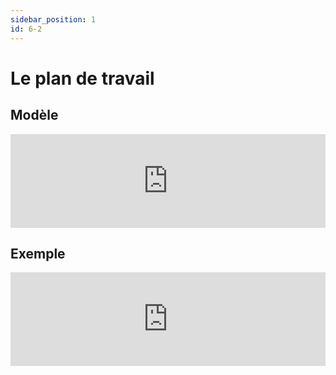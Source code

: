 ```yaml
---
sidebar_position: 1
id: 6-2
---
```

# Le plan de travail

## Modèle

<iframe src="https://drive.google.com/file/d/1a6KQljJvuj7DNr1V1Ul3LebNlvxnvTrm/preview" width="100%" style={{aspectRatio: "640/480"}} frameborder="0" allow="autoplay"></iframe>

## Exemple

<iframe src="https://drive.google.com/file/d/1aGhErFxbwa-Y71S7WFwchZIeP_Yl-pK4/preview" width="100%" style={{aspectRatio: "640/480"}} frameborder="0" allow="autoplay"></iframe>